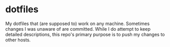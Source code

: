 # dotfiles
My dotfiles that (are supposed to) work on any machine. 
Sometimes changes I was unaware of are committed. While I do attempt to keep detailed descriptions, this repo's primary purpose is to push my changes to other hosts. 
